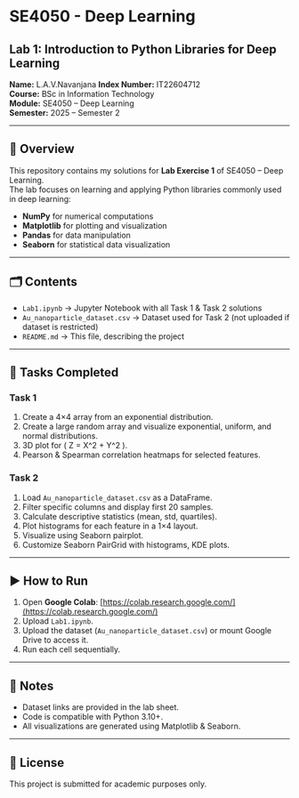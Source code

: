 # SE4050 - Deep Learning
## Lab 1: Introduction to Python Libraries for Deep Learning

**Name:** L.A.V.Navanjana 
**Index Number:** IT22604712  
**Course:** BSc in Information Technology  
**Module:** SE4050 – Deep Learning  
**Semester:** 2025 – Semester 2  

---

## 📌 Overview
This repository contains my solutions for **Lab Exercise 1** of SE4050 – Deep Learning.  
The lab focuses on learning and applying Python libraries commonly used in deep learning:
- **NumPy** for numerical computations
- **Matplotlib** for plotting and visualization
- **Pandas** for data manipulation
- **Seaborn** for statistical data visualization

---

## 🗂 Contents
- `Lab1.ipynb` → Jupyter Notebook with all Task 1 & Task 2 solutions
- `Au_nanoparticle_dataset.csv` → Dataset used for Task 2 (not uploaded if dataset is restricted)
- `README.md` → This file, describing the project

---

## 📝 Tasks Completed
### **Task 1**
1. Create a 4×4 array from an exponential distribution.
2. Create a large random array and visualize exponential, uniform, and normal distributions.
3. 3D plot for \( Z = X^2 + Y^2 \).
4. Pearson & Spearman correlation heatmaps for selected features.

### **Task 2**
1. Load `Au_nanoparticle_dataset.csv` as a DataFrame.
2. Filter specific columns and display first 20 samples.
3. Calculate descriptive statistics (mean, std, quartiles).
4. Plot histograms for each feature in a 1×4 layout.
5. Visualize using Seaborn pairplot.
6. Customize Seaborn PairGrid with histograms, KDE plots.

---

## ▶ How to Run
1. Open **Google Colab**: [https://colab.research.google.com/](https://colab.research.google.com/)
2. Upload `Lab1.ipynb`.
3. Upload the dataset (`Au_nanoparticle_dataset.csv`) or mount Google Drive to access it.
4. Run each cell sequentially.

---

## 📌 Notes
- Dataset links are provided in the lab sheet.
- Code is compatible with Python 3.10+.
- All visualizations are generated using Matplotlib & Seaborn.

---

## 📜 License
This project is submitted for academic purposes only.
